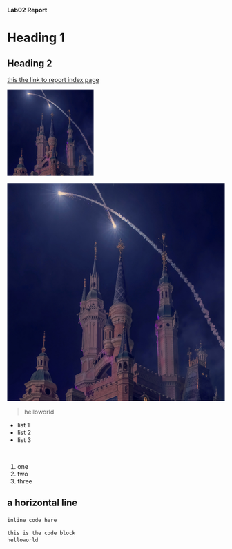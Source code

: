 **Lab02 Report**

# Heading 1

## Heading 2

[this the link to report index page](https://yuxinguo13.github.io/cse15l-lab-reports/index.html)

<img src="IMG_4462.JPG" alt="drawing" width="200"/>

![Image](IMG_4462.JPG)

> helloworld

* list 1
* list 2
* list 3

<br>

1. one
2. two
3. three

a horizontal line 
---

`inline code here`


```
this is the code block
helloworld
```

<br>





